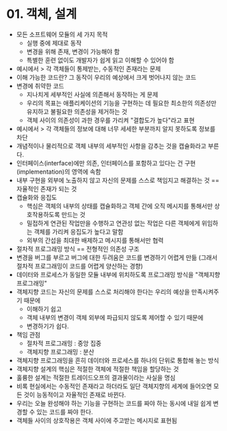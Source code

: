 # 01. 객체, 설계
- 모든 소프트웨어 모듈의 세 가지 목적
  - 실행 중에 제대로 동작
  - 변경을 위해 존재, 변경이 가능해야 함
  - 특별한 훈련 없이도 개발자가 쉽게 읽고 이해할 수 있어야 함
- 예시에서 > 각 객체들이 통제받는, 수동적인 존재라는 문제
- 이해 가능한 코드란? 그 동작이 우리의 예상에서 크게 벗어나지 않는 코드
- 변경에 취약한 코드
  - 지나치게 세부적인 사실에 의존해서 동작하는 게 문제
  - 우리의 목표는 애플리케이션의 기능을 구현하는 데 필요한 최소한의 의존성만 유지하고 불필요한 의존성을 제거하는 것
  - 객체 사이의 의존성이 과한 경우를 가리켜 "결합도가 높다"라고 표현
- 예시에서 > 각 객체들의 정보에 대해 너무 세세한 부분까지 알지 못하도록 정보를 차단
- 개념적이나 물리적으로 객체 내부의 세부적인 사항을 감추는 것을 캡슐화라고 부른다.
- 인터페이스(interface)에만 의존, 인터페이스를 포함하고 있다는 건 구현(implementation)의 영역에 속함
- 내부 구현을 외부에 노출하지 않고 자신의 문제를 스스로 책임지고 해결하는 것 == 자율적인 존재가 되는 것
- 캡슐화와 응집도
  - 핵심은 객체의 내부의 상태를 캡슐화하고 객체 간에 오직 메시지를 통해서만 상호작용하도록 만드는 것
  - 밀접하게 연관된 작업만을 수행하고 연관성 없는 작업은 다른 객체에게 위임하는 객체를 가리켜 응집도가 높다고 말함
  - 외부의 간섭을 최대한 배제하고 메시지를 통해서만 협력
- 절차적 프로그래밍 방식 == 전형적인 의존성 구조
- 변경을 버그를 부르고 버그에 대한 두려움은 코드를 변경하기 어렵게 만듦 (그래서 절차적 프로그래밍이 코드를 어렵게 양산하는 경향)
- 데이터와 프로세스가 동일한 모듈 내부에 위치하도록 프로그래밍 방식을 "객체지향 프로그래밍"
- 객체지향 코드는 자신의 문제를 스스로 처리해야 한다는 우리의 예상을 만족시켜주기 때문에
  - 이해하기 쉽고
  - 객체 내부의 변경이 객체 외부에 파급되지 않도록 제어할 수 있기 때문에
  - 변경하기가 쉽다.
- 책임 관점
  - 절차적 프로그래밍 : 중앙 집중
  - 객체지향 프로그래밍 : 분산
- 객체지향 프로그래밍을 흔히 데이터와 프로세스를 하나의 단위로 통합해 놓는 방식
- 객체지향 설계의 핵심은 적절한 객체에 적절한 책임을 할당하는 것
- 훌륭한 설계는 적절한 트레이드오프의 결과물이라는 사실을 명심
- 비록 현실에서는 수동적인 존재라고 하더라도 일단 객체지향의 세계에 들어오면 모든 것이 능동적이고 자율적인 존재로 바뀐다.
- 우리는 오늘 완성해야 하는 기능을 구현하는 코드를 짜야 하는 동시에 내일 쉽게 변경할 수 있는 코드를 짜야 한다.
- 객체들 사이의 상호작용은 객체 사이에 주고받는 메시지로 표현됨
